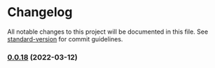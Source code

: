 # Changelog

All notable changes to this project will be documented in this file. See [standard-version](https://github.com/conventional-changelog/standard-version) for commit guidelines.

### [0.0.18](https://github.com/sinkaroid/cabul/compare/v0.0.17...v0.0.18) (2022-03-12)
